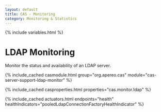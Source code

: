 ```yaml
---
layout: default
title: CAS - Monitoring
category: Monitoring & Statistics
---
```


{% include variables.html %}

# LDAP Monitoring

Monitor the status and availability of an LDAP server.

{% include_cached casmodule.html group="org.apereo.cas" module="cas-server-support-ldap-monitor" %}

{% include_cached casproperties.html properties="cas.monitor.ldap" %}

{% include_cached actuators.html endpoints="health" healthIndicators="pooledLdapConnectionFactoryHealthIndicator" %}